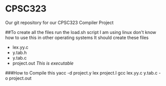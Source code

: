 # CPSC323
Our git repository for our CPSC323 Compiler Project

##To create all the files run the load.sh script
I am using linux don't know how to use this in other operating systems
It should create these files
* lex.yy.c
* y.tab.h
* y.tab.c
* project.out _This is executable_

###How to Compile this 
yacc -d project.y
lex project.l
gcc lex.yy.c y.tab.c -o project.out
